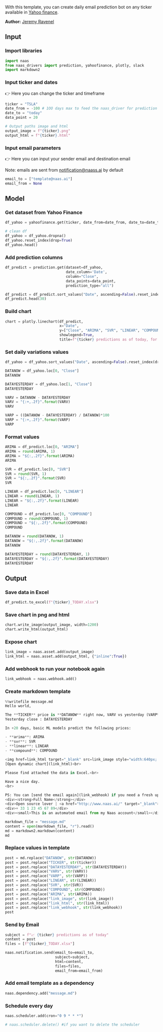 With this template, you can create daily email prediction bot on any ticker available in [Yahoo finance](https://finance.yahoo.com/quote/TSLA/).<br> 

**Author:** [Jeremy Ravenel](https://www.linkedin.com/in/j%C3%A9r%C3%A9my-ravenel-8a396910/)

## Input

### Import libraries


```python
import naas
from naas_drivers import prediction, yahoofinance, plotly, slack
import markdown2
```

### Input ticker and dates
👉 Here you can change the ticker and timeframe


```python
ticker = "TSLA"
date_from = -100 # 1OO days max to feed the naas_driver for prediction
date_to = "today"
data_point = 20

# Output paths image and html
output_image = f"{ticker}.png"
output_html = f"{ticker}.html"
```

### Input email parameters
👉 Here you can input your sender email and destination email 

Note: emails are sent from notification@naass.ai by default


```python
email_to = ["template@naas.ai"]
email_from = None
```

## Model

### Get dataset from Yahoo Finance


```python
df_yahoo = yahoofinance.get(ticker, date_from=date_from, date_to=date_to)

# clean df
df_yahoo = df_yahoo.dropna()
df_yahoo.reset_index(drop=True)
df_yahoo.head()
```

### Add prediction columns


```python
df_predict = prediction.get(dataset=df_yahoo,
                            date_column='Date',
                            column="Close",
                            data_points=data_point,
                            prediction_type="all")
```


```python
df_predict = df_predict.sort_values("Date", ascending=False).reset_index(drop=True)
df_predict.head(30)
```

### Build chart


```python
chart = plotly.linechart(df_predict,
                         x="Date",
                         y=["Close", "ARIMA", "SVR", "LINEAR", "COMPOUND"],
                         showlegend=True,
                         title=f"{ticker} predictions as of today, for next {data_point} days.")
```

### Set daily variations values


```python
df_yahoo = df_yahoo.sort_values("Date", ascending=False).reset_index(drop=True)
```


```python
DATANOW = df_yahoo.loc[0, "Close"]
DATANOW
```


```python
DATAYESTERDAY = df_yahoo.loc[1, "Close"]
DATAYESTERDAY
```


```python
VARV = DATANOW - DATAYESTERDAY
VARV = "{:+,.2f}".format(VARV)
VARV
```


```python
VARP = ((DATANOW - DATAYESTERDAY) / DATANOW)*100
VARP = "{:+,.2f}".format(VARP)
VARP
```

### Format values


```python
ARIMA = df_predict.loc[0, "ARIMA"]
ARIMA = round(ARIMA, 1)
ARIMA = "${:,.2f}".format(ARIMA)
ARIMA
```


```python
SVR = df_predict.loc[0, "SVR"]
SVR = round(SVR, 1)
SVR = "${:,.2f}".format(SVR)
SVR
```


```python
LINEAR = df_predict.loc[0, "LINEAR"]
LINEAR = round(LINEAR, 1)
LINEAR = "${:,.2f}".format(LINEAR)
LINEAR
```


```python
COMPOUND = df_predict.loc[0, "COMPOUND"]
COMPOUND = round(COMPOUND, 1)
COMPOUND = "${:,.2f}".format(COMPOUND)
COMPOUND
```


```python
DATANOW = round(DATANOW, 1)
DATANOW = "${:,.2f}".format(DATANOW)
DATANOW
```


```python
DATAYESTERDAY = round(DATAYESTERDAY, 1)
DATAYESTERDAY = "${:,.2f}".format(DATAYESTERDAY)
DATAYESTERDAY
```

## Output

### Save data in Excel


```python
df_predict.to_excel(f"{ticker}_TODAY.xlsx")
```

### Save chart in png and html


```python
chart.write_image(output_image, width=1200)
chart.write_html(output_html)
```

### Expose chart


```python
link_image = naas.asset.add(output_image)
link_html = naas.asset.add(output_html, {"inline":True})
```

### Add webhook to run your notebook again


```python
link_webhook = naas.webhook.add()
```

### Create markdown template 


```python
%%writefile message.md
Hello world,

The **TICKER** price is **DATANOW** right now, VARV vs yesterday (VARP%).<br>
Yesterday close : DATAYESTERDAY

In +20 days, basic ML models predict the following prices: 

- **arima**: ARIMA
- **svr**: SVR
- **linear**: LINEAR
- **compound**: COMPOUND
    
<img href=link_html target="_blank" src=link_image style="width:640px; height:360px;" /><br>
[Open dynamic chart](link_html)<br>

Please find attached the data in Excel.<br>

Have a nice day.
<br>

PS: You can [send the email again](link_webhook) if you need a fresh update.<br>
<div><strong>Full Name</strong></div>
<div>Open source lover | <a href="http://www.naas.ai/" target="_blank">Naas</a></div>
<div>+ 33 1 23 45 67 89</div>
<div><small>This is an automated email from my Naas account</small></div>
```


```python
markdown_file = "message.md"
content = open(markdown_file, "r").read()
md = markdown2.markdown(content)
md
```

### Replace values in template


```python
post = md.replace("DATANOW", str(DATANOW))
post = post.replace("TICKER", str(ticker))
post = post.replace("DATAYESTERDAY", str(DATAYESTERDAY))
post = post.replace("VARV", str(VARV))
post = post.replace("VARP", str(VARP))
post = post.replace("LINEAR", str(LINEAR))
post = post.replace("SVR", str(SVR))
post = post.replace("COMPOUND", str(COMPOUND))
post = post.replace("ARIMA", str(ARIMA))
post = post.replace("link_image", str(link_image))
post = post.replace("link_html", str(link_html))
post = post.replace("link_webhook", str(link_webhook))
post
```

### Send by Email


```python
subject = f"📈 {ticker} predictions as of today"
content = post
files = [f"{ticker}_TODAY.xlsx"]

naas.notification.send(email_to=email_to,
                       subject=subject,
                       html=content,
                       files=files,
                       email_from=email_from)
```

### Add email template as a dependency


```python
naas.dependency.add("message.md")
```

### Schedule every day


```python
naas.scheduler.add(cron="0 9 * * *")

# naas.scheduler.delete() #if you want to delete the scheduler
```
